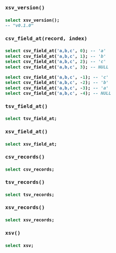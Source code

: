 <h3 name="xsv_version"> <pre>xsv_version()</pre><h3>

```sql
select xsv_version();
-- "v0.1.0"
```

<h3 name="csv_field_at"> <pre>csv_field_at(record, index)</pre><h3>

```sql
select csv_field_at('a,b,c', 0); -- 'a'
select csv_field_at('a,b,c', 1); -- 'b'
select csv_field_at('a,b,c', 2); -- 'c'
select csv_field_at('a,b,c', 3); -- NULL

select csv_field_at('a,b,c', -1); -- 'c'
select csv_field_at('a,b,c', -2); -- 'b'
select csv_field_at('a,b,c', -3); -- 'a'
select csv_field_at('a,b,c', -4); -- NULL
```

<h3 name="tsv_field_at"> <pre>tsv_field_at()</pre><h3>

```sql
select tsv_field_at;
```

<h3 name="xsv_field_at"> <pre>xsv_field_at()</pre><h3>

```sql
select xsv_field_at;
```

<h3 name="csv_records"> <pre>csv_records()</pre><h3>

```sql
select csv_records;
```

<h3 name="tsv_records"> <pre>tsv_records()</pre><h3>

```sql
select tsv_records;
```

<h3 name="xsv_records"> <pre>xsv_records()</pre><h3>

```sql
select xsv_records;
```

<h3 name="xsv"> <pre>xsv()</pre><h3>

```sql
select xsv;
```
